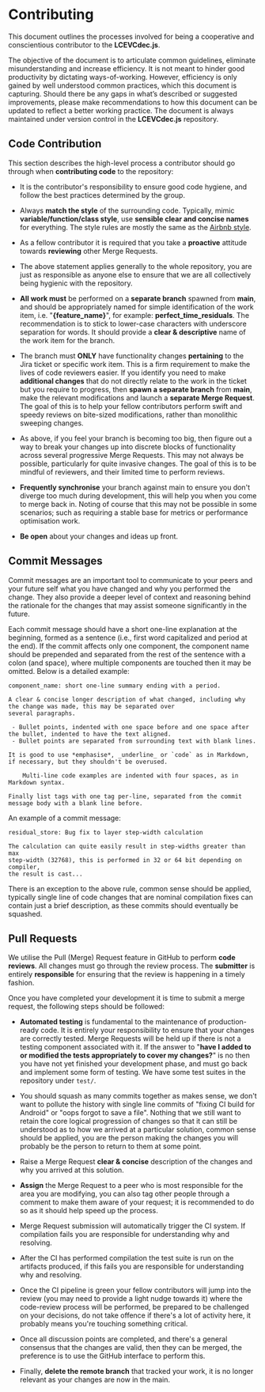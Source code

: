 # Contributing

This document outlines the processes involved for being a cooperative and conscientious contributor to the **LCEVCdec.js**.

The objective of the document is to articulate common guidelines, eliminate misunderstanding and increase efficiency. It
is not meant to hinder good productivity by dictating ways-of-working. However, efficiency is only gained by well
understood common practices, which this document is capturing. Should there be any gaps in what’s described or suggested
improvements, please make recommendations to how this document can be updated to reflect a better working practice. The
document is always maintained under version control in the **LCEVCdec.js** repository.

## Code Contribution

This section describes the high-level process a contributor should go through when **contributing code** to the repository:

- It is the contributor's responsibility to ensure good code hygiene, and follow the best practices determined by the group.

- Always **match the style** of the surrounding code. Typically, mimic **variable/function/class style**, use
  **sensible clear and concise names** for everything. The style rules are mostly the same as the
  [Airbnb style](https://github.com/airbnb/javascript).

- As a fellow contributor it is required that you take a **proactive** attitude towards **reviewing** other Merge Requests.

- The above statement applies generally to the whole repository, you are just as responsible as anyone else to ensure
  that we are all collectively being hygienic with the repository.

- **All work must** be performed on a **separate branch** spawned from **main**, and should be appropriately named
  for simple identification of the work item, i.e. "**{feature_name}**", for example:
  **perfect_time_residuals**. The recommendation is to stick to lower-case characters with underscore separation for words. It should provide a **clear & descriptive** name of the work item for the branch.

- The branch must **ONLY** have functionality changes **pertaining** to the Jira ticket or specific work item. This is
  a firm requirement to make the lives of code reviewers easier. If you identify you need to make **additional changes**
  that do not directly relate to the work in the ticket but you require to progress, then **spawn a separate branch**
  from **main**, make the relevant modifications and launch a **separate Merge Request**. The goal of this is to
  help your fellow contributors perform swift and speedy reviews on bite-sized modifications, rather than monolithic
  sweeping changes.

- As above, if you feel your branch is becoming too big, then figure out a way to break your
  changes up into discrete blocks of functionality across several progressive Merge Requests. This may not always be possible, particularly for quite invasive changes. The goal of this
  is to be mindful of reviewers, and their limited time to perform reviews.

- **Frequently synchronise** your branch against main to ensure you don't diverge too much during development, this
  will help you when you come to merge back in. Noting of course that this may not be possible in some scenarios; such
  as requiring a stable base for metrics or performance optimisation work.

- **Be open** about your changes and ideas up front.

## Commit Messages

Commit messages are an important tool to communicate to your peers and your future self what you have changed and why you
performed the change. They also provide a deeper level of context and reasoning behind the rationale for the changes that
may assist someone significantly in the future.

Each commit message should have a short one-line explanation at the beginning, formed as a sentence (i.e., first word
capitalized and period at the end). If the commit affects only one component, the component name should
be prepended and separated from the rest of the sentence with a colon (and space), where multiple components are touched
then it may be omitted. Below is a detailed example:

    component_name: short one-line summary ending with a period.

    A clear & concise longer description of what changed, including why the change was made, this may be separated over
    several paragraphs.

     - Bullet points, indented with one space before and one space after the bullet, indented to have the text aligned.
     - Bullet points are separated from surrounding text with blank lines.

    It is good to use *emphasise*, _underline_ or `code` as in Markdown, if necessary, but they shouldn't be overused.

        Multi-line code examples are indented with four spaces, as in Markdown syntax.

    Finally list tags with one tag per-line, separated from the commit message body with a blank line before.

An example of a commit message:

    residual_store: Bug fix to layer step-width calculation

    The calculation can quite easily result in step-widths greater than max
    step-width (32768), this is performed in 32 or 64 bit depending on compiler,
    the result is cast...

There is an exception to the above rule, common sense should be applied, typically single line of code changes that are
nominal compilation fixes can contain just a brief description, as these commits should eventually be squashed.

## Pull Requests

We utilise the Pull (Merge) Request feature in GitHub to perform **code reviews**. All changes must go through the review process. The **submitter** is entirely
**responsible** for ensuring that the review is happening in a timely fashion.

Once you have completed your development it is time to submit a merge request, the following steps should be followed:

- **Automated testing** is fundamental to the maintenance of production-ready code. It is entirely your responsibility
  to ensure that your changes are correctly tested. Merge Requests will be held up if there is not a testing component
  associated with it. If the answer to "**have I added to or modified the tests appropriately to cover my changes?**"
  is no then you have not yet finished your development phase, and must go back and implement some form of testing. We have some test suites in the repository under `test/`.

- You should squash as many commits together as makes sense, we don't want to pollute the history with single line
  commits of "fixing CI build for Android" or "oops forgot to save a file". Nothing that we still want to retain the
  core logical progression of changes so that it can still be understood as to how we arrived at a particular solution,
  common sense should be applied, you are the person making the changes you will probably be the person to return to them
  at some point.

- Raise a Merge Request **clear & concise** description of the changes and why you arrived at this solution.

- **Assign** the Merge Request to a peer who is most responsible for the area you are modifying, you can also tag other
  people through a comment to make them aware of your request; it is recommended to do so as it should help speed up the
  process.

- Merge Request submission will automatically trigger the CI system. If compilation fails you
  are responsible for understanding why and resolving.

- After the CI has performed compilation the test suite is run on the artifacts produced, if this fails you are responsible
  for understanding why and resolving.

- Once the CI pipeline is green your fellow contributors will jump into the review (you may need to provide a light nudge
  towards it) where the code-review process will be performed, be prepared to be challenged on your decisions, do not
  take offence if there's a lot of activity here, it probably means you're touching something critical.

- Once all discussion points are completed, and there's a general consensus that the changes are valid, then they can
  be merged, the preference is to use the GitHub interface to perform this.

- Finally, **delete the remote branch** that tracked your work, it is no longer relevant as your
changes are now in the main.